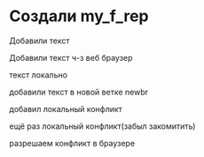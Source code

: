 # Создали my_f_rep

Добавили текст 

Добавили текст ч-з веб браузер

текст локально

добавили текст в новой ветке newbr 

добавил локальный конфликт

ещё раз локальный конфликт(забыл закомитить)

разрешаем конфликт в браузере
